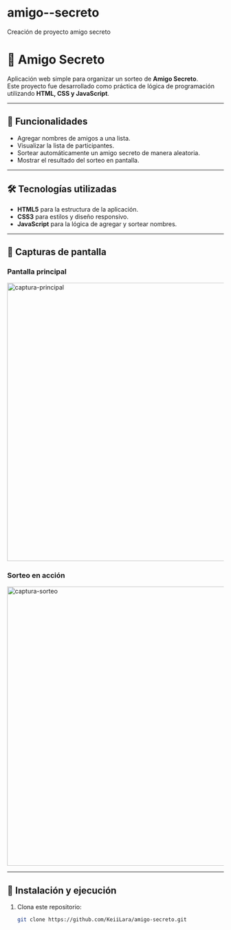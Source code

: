 # amigo--secreto
Creación de proyecto amigo secreto
# 🎁 Amigo Secreto

Aplicación web simple para organizar un sorteo de **Amigo Secreto**.  
Este proyecto fue desarrollado como práctica de lógica de programación utilizando **HTML, CSS y JavaScript**.

---

## 🚀 Funcionalidades
- Agregar nombres de amigos a una lista.
- Visualizar la lista de participantes.
- Sortear automáticamente un amigo secreto de manera aleatoria.
- Mostrar el resultado del sorteo en pantalla.

---

## 🛠️ Tecnologías utilizadas
- **HTML5** para la estructura de la aplicación.
- **CSS3** para estilos y diseño responsivo.
- **JavaScript** para la lógica de agregar y sortear nombres.

---

## 📸 Capturas de pantalla

### Pantalla principal
<img width="1353" height="646" alt="captura-principal" src="https://github.com/user-attachments/assets/707d22ce-da3b-4fe3-b3ea-c2f6d267e95a" />


### Sorteo en acción
<img width="1339" height="648" alt="captura-sorteo" src="https://github.com/user-attachments/assets/c34f2285-16d6-4137-acab-4ea782c9d441" />



---

## 📂 Instalación y ejecución
1. Clona este repositorio:
   ```bash
   git clone https://github.com/KeiiLara/amigo-secreto.git
